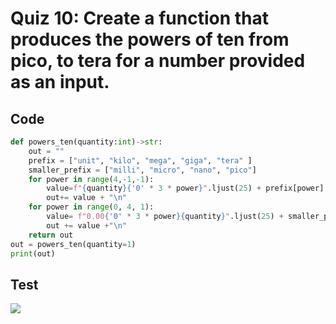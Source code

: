 # Quiz 10: Create a function that produces the powers of ten from pico, to tera for a number provided as an input.

## Code
```.py
def powers_ten(quantity:int)->str:
    out = ""
    prefix = ["unit", "kilo", "mega", "giga", "tera" ]
    smaller_prefix = ["milli", "micro", "nano", "pico"]
    for power in range(4,-1,-1):
        value=f"{quantity}{'0' * 3 * power}".ljust(25) + prefix[power]
        out+= value + "\n"
    for power in range(0, 4, 1):
        value= f"0.00{'0' * 3 * power}{quantity}".ljust(25) + smaller_prefix[power]
        out += value +"\n"
    return out
out = powers_ten(quantity=1)
print(out)
```
## Test
![](SScreen%20Shot%202022-10-10%20at%2019.22.08.png)


